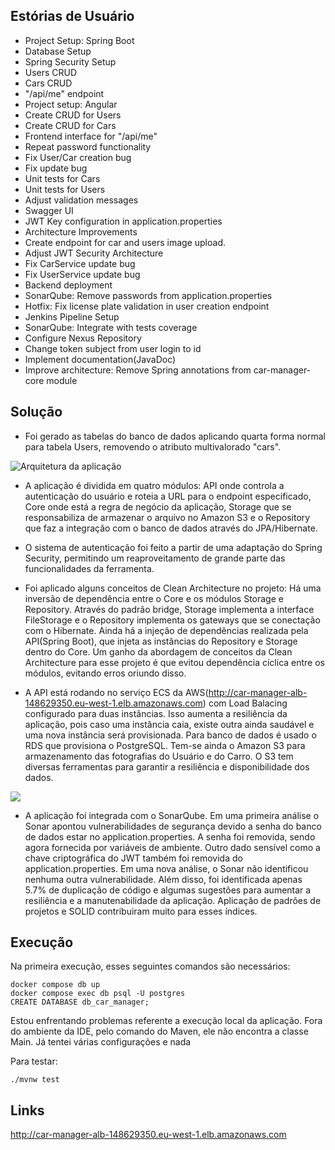 
## Estórias de Usuário

- Project Setup: Spring Boot
- Database Setup
- Spring Security Setup
- Users CRUD
- Cars CRUD
- "/api/me" endpoint
- Project setup: Angular
- Create CRUD for Users
- Create CRUD for Cars
- Frontend interface for "/api/me"
- Repeat password functionality
- Fix User/Car creation bug
- Fix update bug
- Unit tests for Cars
- Unit tests for Users
- Adjust validation messages
- Swagger UI
- JWT Key configuration in application.properties
- Architecture Improvements
- Create endpoint for car and users image upload.
- Adjust JWT Security Architecture
- Fix CarService update bug
- Fix UserService update bug
- Backend deployment
- SonarQube: Remove passwords from application.properties
- Hotfix: Fix license plate validation in user creation endpoint
- Jenkins Pipeline Setup
- SonarQube: Integrate with tests coverage
- Configure Nexus Repository
- Change token subject from user login to id
- Implement documentation(JavaDoc)
- Improve architecture: Remove Spring annotations from car-manager-core module

## Solução

- Foi gerado as tabelas do banco de dados aplicando quarta forma normal para tabela Users, removendo o atributo multivalorado "cars".

![Arquitetura da aplicação](https://i.postimg.cc/Nfn0STyz/Arquitetura-drawio.png "Logo Title Text 1")

- A aplicação é dividida em quatro módulos: API onde controla a autenticação do usuário e roteia a URL para o endpoint especificado, Core onde está a regra de negócio da aplicação, Storage que se responsabiliza de armazenar o arquivo no Amazon S3 e o Repository que faz a integração com o banco de dados através do JPA/Hibernate.

- O sistema de autenticação foi feito a partir de uma adaptação do Spring Security, permitindo um reaproveitamento de grande parte das funcionalidades da ferramenta.

- Foi aplicado alguns conceitos de Clean Architecture no projeto: Há uma inversão de dependência entre o Core e os módulos Storage e Repository. Através do padrão bridge, Storage implementa a interface FileStorage e o Repository implementa os gateways que se conectação com o Hibernate. Ainda há a injeção de dependências realizada pela API(Spring Boot), que injeta as instâncias do Repository e Storage dentro do Core. Um ganho da abordagem de conceitos da Clean Architecture para esse projeto é que evitou dependência cíclica entre os módulos, evitando erros oriundo disso.

- A API está rodando no serviço ECS da AWS(http://car-manager-alb-148629350.eu-west-1.elb.amazonaws.com) com Load Balacing configurado para duas instâncias. Isso aumenta a resiliência da aplicação, pois caso uma instância caia, existe outra ainda saudável e uma nova instância será provisionada. Para banco de dados é usado o RDS que provisiona o PostgreSQL. Tem-se ainda o Amazon S3 para armazenamento das fotografias do Usuário e do Carro. O S3 tem diversas ferramentas para garantir a resiliência e disponibilidade dos dados.

![](https://i.postimg.cc/gkhQKr73/sonar01.png)

- A aplicação foi integrada com o SonarQube. Em uma primeira análise o Sonar apontou vulnerabilidades de segurança devido a senha do banco de dados estar no application.properties. A senha foi removida, sendo agora fornecida por variáveis de ambiente. Outro dado sensível como a chave criptográfica do JWT também foi removida do application.properties. Em uma nova análise, o Sonar não identificou nenhuma outra vulnerabilidade. Além disso, foi identificada apenas 5.7% de duplicação de código e algumas sugestões para aumentar a resiliência e a manutenabilidade da aplicação. Aplicação de padrões de projetos e SOLID contribuiram muito para esses índices.

## Execução

Na primeira execução, esses seguintes comandos são necessários:

````
docker compose db up
docker compose exec db psql -U postgres
CREATE DATABASE db_car_manager;
````

Estou enfrentando problemas referente a execução local da aplicação. 
Fora do ambiente da IDE, pelo comando do Maven, ele não encontra a classe Main. Já tentei várias configurações e nada

Para testar:

````
./mvnw test
````

## Links

http://car-manager-alb-148629350.eu-west-1.elb.amazonaws.com

